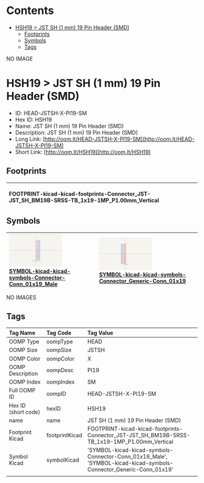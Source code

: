 



Contents
========

* [HSH19 > JST SH (1 mm) 19 Pin Header (SMD)](#hsh19--jst-sh-1-mm-19-pin-header-smd)
	* [Footprints](#footprints)
	* [Symbols](#symbols)
	* [Tags](#tags)
  
NO IMAGE  
# HSH19 > JST SH (1 mm) 19 Pin Header (SMD)

- ID: HEAD-JSTSH-X-PI19-SM
- Hex ID: HSH19
- Name: JST SH (1 mm) 19 Pin Header (SMD)
- Description: JST SH (1 mm) 19 Pin Header (SMD)
- Long Link: [http://oom.lt/HEAD-JSTSH-X-PI19-SM](http://oom.lt/HEAD-JSTSH-X-PI19-SM)
- Short Link: [http://oom.lt/HSH19](http://oom.lt/HSH19)

## Footprints
  

|![]()<br>FOOTPRINT-kicad-kicad-footprints-Connector_JST-JST_SH_BM19B-SRSS-TB_1x19-1MP_P1.00mm_Vertical|||
| :--- | :--- | :--- |

## Symbols
  

|[![](https://raw.githubusercontent.com/oomlout/oomlout_OOMP_eda_V2/main/SYMBOL/kicad/kicad-symbols/Connector/Conn_01x19_Male/image_140.png)<br>SYMBOL-kicad-kicad-symbols-Connector-Conn_01x19_Male](https://github.com/oomlout/oomlout_OOMP_eda_V2/tree/main/SYMBOL/kicad/kicad-symbols/Connector/Conn_01x19_Male/)|[![](https://raw.githubusercontent.com/oomlout/oomlout_OOMP_eda_V2/main/SYMBOL/kicad/kicad-symbols/Connector_Generic/Conn_01x19/image_140.png)<br>SYMBOL-kicad-kicad-symbols-Connector_Generic-Conn_01x19](https://github.com/oomlout/oomlout_OOMP_eda_V2/tree/main/SYMBOL/kicad/kicad-symbols/Connector_Generic/Conn_01x19/)||
| :--- | :--- | :--- |
  
NO IMAGES  
## Tags
  

|Tag Name|Tag Code|Tag Value|
| :--- | :--- | :--- |
|OOMP Type|oompType|HEAD|
|OOMP Size|oompSize|JSTSH|
|OOMP Color|oompColor|X|
|OOMP Description|oompDesc|PI19|
|OOMP Index|oompIndex|SM|
|Full OOMP ID|oompID|HEAD-JSTSH-X-PI19-SM|
|Hex ID (short code)|hexID|HSH19|
|name|name|JST SH (1 mm) 19 Pin Header (SMD)|
|Footprint Kicad|footprintKicad|FOOTPRINT-kicad-kicad-footprints-Connector_JST-JST_SH_BM19B-SRSS-TB_1x19-1MP_P1.00mm_Vertical|
|Symbol Kicad|symbolKicad|'SYMBOL-kicad-kicad-symbols-Connector-Conn_01x19_Male', 'SYMBOL-kicad-kicad-symbols-Connector_Generic-Conn_01x19'|
||||
